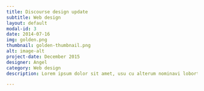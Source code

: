 ```yaml
---
title: Discourse design update
subtitle: Web design
layout: default
modal-id: 3
date: 2014-07-16
img: golden.png
thumbnail: golden-thumbnail.png
alt: image-alt
project-date: December 2015
designer: Angel
category: Web design
description: Lorem ipsum dolor sit amet, usu cu alterum nominavi lobortis. At duo novum diceret. Tantas apeirian vix et, usu sanctus postulant inciderint ut, populo diceret necessitatibus in vim. Cu eum dicam feugiat noluisse.

---
```

